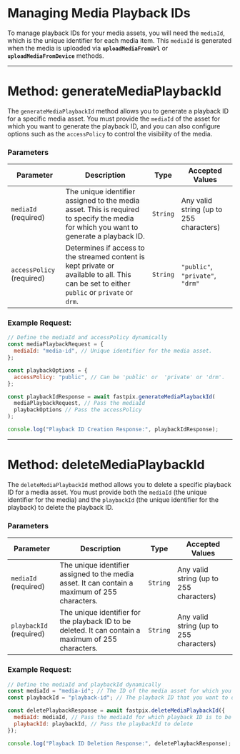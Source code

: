 # Managing Media Playback IDs

To manage playback IDs for your media assets, you will need the `mediaId`, which is the unique identifier for each media item. This `mediaId` is generated when the media is uploaded via **`uploadMediaFromUrl`** or **`uploadMediaFromDevice`** methods.

---

# Method: generateMediaPlaybackId

The `generateMediaPlaybackId` method allows you to generate a playback ID for a specific media asset. You must provide the `mediaId` of the asset for which you want to generate the playback ID, and you can also configure options such as the `accessPolicy` to control the visibility of the media.

### **Parameters**

| **Parameter**   | **Description**                                                               | **Type**   | **Accepted Values**               |
| --------------- | ----------------------------------------------------------------------------- | ---------  | ---------------------------------- |
| `mediaId` (required)      | The unique identifier assigned to the media asset. This is required to specify the media for which you want to generate a playback ID. | `String`   | Any valid string (up to 255 characters) |
| `accessPolicy` (required)    | Determines if access to the streamed content is kept private or available to all. This can be set to either `public` or `private` or `drm`. | `String`   | `"public"`, `"private"`, `"drm"`           |

### **Example Request:**

```javascript
// Define the mediaId and accessPolicy dynamically
const mediaPlaybackRequest = {
  mediaId: "media-id", // Unique identifier for the media asset.
};

const playbackOptions = {
  accessPolicy: "public", // Can be 'public' or  'private' or 'drm'.
};

const playbackIdResponse = await fastpix.generateMediaPlaybackId(
  mediaPlaybackRequest, // Pass the mediaId
  playbackOptions // Pass the accessPolicy
);

console.log("Playback ID Creation Response:", playbackIdResponse);
```

---

# Method: deleteMediaPlaybackId

The `deleteMediaPlaybackId` method allows you to delete a specific playback ID for a media asset. You must provide both the `mediaId` (the unique identifier for the media) and the `playbackId` (the unique identifier for the playback) to delete the playback ID.

### **Parameters**

| **Parameter**   | **Description**                                                               | **Type**   | **Accepted Values**               |
| --------------- | ----------------------------------------------------------------------------- | ---------  | ---------------------------------- |
| `mediaId`  (required)       | The unique identifier assigned to the media asset. It can contain a maximum of 255 characters. | `String`   | Any valid string (up to 255 characters) |
| `playbackId` (required)     | The unique identifier for the playback ID to be deleted. It can contain a maximum of 255 characters. | `String`   | Any valid string (up to 255 characters) |

### **Example Request:**

```javascript
// Define the mediaId and playbackId dynamically
const mediaId = "media-id"; // The ID of the media asset for which you want to delete the playback ID.
const playbackId = "playback-id"; // The playback ID that you want to delete.

const deletePlaybackResponse = await fastpix.deleteMediaPlaybackId({
  mediaId: mediaId, // Pass the mediaId for which playback ID is to be deleted
  playbackId: playbackId, // Pass the playbackId to delete
});

console.log("Playback ID Deletion Response:", deletePlaybackResponse);
```